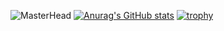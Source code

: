 ![MasterHead](https://thinkable-splendid-jade.glitch.me/@cmty?name=cmty&theme=original-old&padding=7&offset=0&align=top&scale=1&pixelated=1&darkmode=auto)
[![Anurag's GitHub stats](https://github-readme-stats.vercel.app/api?username=cmyyx)](https://github.com/anuraghazra/github-readme-stats)
[![trophy](https://github-profile-trophy.vercel.app/?username=cmyyx)](https://github.com/ryo-ma/github-profile-trophy)
